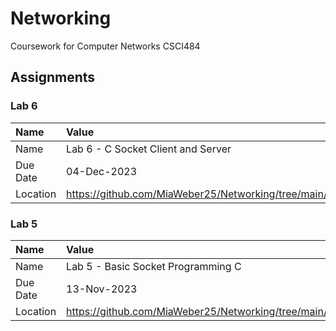 # Networking
Coursework for Computer Networks CSCI484

## Assignments 

### Lab 6

| Name | Value |
| :--- | :--- |
| Name | Lab 6 - C Socket Client and Server |
| Due Date | 04-Dec-2023 |
| Location | https://github.com/MiaWeber25/Networking/tree/main/Lab6 |

### Lab 5

| Name | Value |
| :--- | :--- |
| Name | Lab 5 - Basic Socket Programming C |
| Due Date | 13-Nov-2023 |
| Location | https://github.com/MiaWeber25/Networking/tree/main/Lab5 |
